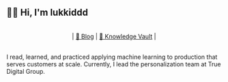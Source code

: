 ## 🙋‍♂️ Hi, I'm lukkiddd



<p align="center">
<br>
  | <a href="https://lukkiddd.com/">📖 Blog</a> |
  <a href="https://lukkiddd.github.io/">🧠 Knowledge Vault</a> |
<br>
<br>
</p>

I read, learned, and practiced applying machine learning to production that serves customers at scale. Currently, I lead the personalization team at True Digital Group.
